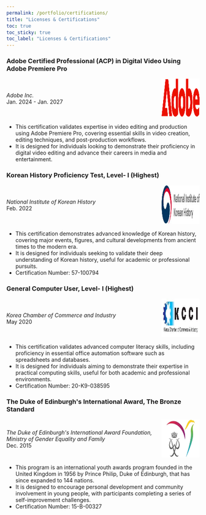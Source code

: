 ```yaml
---
permalink: /portfolio/certifications/
title: "Licenses & Certifications"
toc: true
toc_sticky: true
toc_label: "Licenses & Certifications"
---
```


### Adobe Certified Professional (ACP) in Digital Video Using Adobe Premiere Pro <a href="https://www.credly.com/badges/e7b22676-490f-471d-815b-65b9a8a15f61/public_url" target="_blank"><i class="fa fa-award" title="Credly Badge"></i></a>

<div style="display: flex; align-items: center;">
  <div style="width: 80%; padding-right: 10px;">
    <i>Adobe Inc.</i>
    <br>Jan. 2024 - Jan. 2027
  </div>
  <div style="width: 20%;">
    <img src="/assets/images/logo_adobe.png" alt="Adobe" width="100" height="100"/>
  </div>
</div>

- This certification validates expertise in video editing and production using Adobe Premiere Pro, covering essential skills in video creation, editing techniques, and post-production workflows.
- It is designed for individuals looking to demonstrate their proficiency in digital video editing and advance their careers in media and entertainment.



### Korean History Proficiency Test, Level- I (Highest)

<div style="display: flex; align-items: center;">
  <div style="width: 80%; padding-right: 10px;">
    <i>National Institute of Korean History</i>
    <br>Feb. 2022
  </div>
  <div style="width: 20%;">
    <img src="/assets/images/logo_history.jpg" alt="National Institute of Korean History" width="100" height="100"/>
  </div>
</div>

- This certification demonstrates advanced knowledge of Korean history, covering major events, figures, and cultural developments from ancient times to the modern era.
- It is designed for individuals seeking to validate their deep understanding of Korean history, useful for academic or professional pursuits.
- Certification Number: 57-100794



### General Computer User, Level- I (Highest)

<div style="display: flex; align-items: center;">
  <div style="width: 80%; padding-right: 10px;">
    <i>Korea Chamber of Commerce and Industry</i>
    <br>May 2020
  </div>
  <div style="width: 20%;">
    <img src="/assets/images/logo_kcci.jfif" alt="Korea Chamber of Commerce and Industry" width="100" height="100"/>
  </div>
</div>

- This certification validates advanced computer literacy skills, including proficiency in essential office automation software such as spreadsheets and databases.
- It is designed for individuals aiming to demonstrate their expertise in practical computing skills, useful for both academic and professional environments.
- Certification Number: 20-K9-038595



### The Duke of Edinburgh's International Award, The Bronze Standard

<div style="display: flex; align-items: center;">
  <div style="width: 80%; padding-right: 10px;">
    <i>The Duke of Edinburgh's International Award Foundation,<br>Ministry of Gender Equality and Family</i>
    <br>Dec. 2015
  </div>
  <div style="width: 20%;">
    <img src="/assets/images/logo_duke.jpg" alt="The Duke of Edinburgh's International Award Foundation" width="100" height="100"/>
  </div>
</div>

- This program is an international youth awards program founded in the United Kingdom in 1956 by Prince Philip, Duke of Edinburgh, that has since expanded to 144 nations.
- It is designed to encourage personal development and community involvement in young people, with participants completing a series of self-improvement challenges.
- Certification Number: 15-B-00327